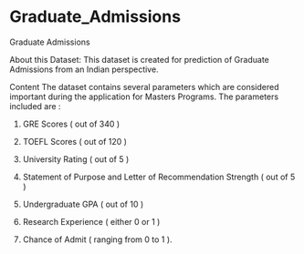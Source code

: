 # Graduate_Admissions

Graduate Admissions

About this Dataset:
This dataset is created for prediction of Graduate Admissions from an Indian perspective.

Content
The dataset contains several parameters which are considered important during the application for Masters Programs. The parameters included are :
1. GRE Scores ( out of 340 )

2. TOEFL Scores ( out of 120 )

3. University Rating ( out of 5 )

4. Statement of Purpose and Letter of Recommendation Strength ( out of 5 )

5. Undergraduate GPA ( out of 10 )

6. Research Experience ( either 0 or 1 )

7. Chance of Admit ( ranging from 0 to 1 ).

